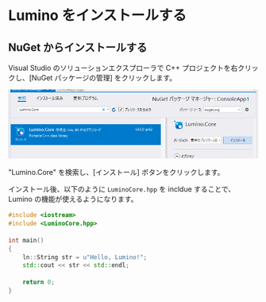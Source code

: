 Lumino をインストールする
==========

NuGet からインストールする
----------

Visual Studio のソリューションエクスプローラで C++ プロジェクトを右クリックし、[NuGet パッケージの管理] をクリックします。

![](img/nuget-1.png)

"Lumino.Core" を検索し、[インストール] ボタンをクリックします。

インストール後、以下のように `LuminoCore.hpp` を incldue することで、Lumino の機能が使えるようになります。

```cpp
#include <iostream>
#include <LuminoCore.hpp>

int main()
{
	ln::String str = u"Hello, Lumino!";
	std::cout << str << std::endl;

    return 0;
}
```


